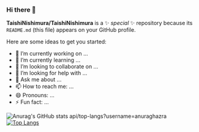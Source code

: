 ### Hi there 👋

**TaishiNishimura/TaishiNishimura** is a ✨ _special_ ✨ repository because its `README.md` (this file) appears on your GitHub profile.

Here are some ideas to get you started:

- 🔭 I’m currently working on ...
- 🌱 I’m currently learning ...
- 👯 I’m looking to collaborate on ...
- 🤔 I’m looking for help with ...
- 💬 Ask me about ...
- 📫 How to reach me: ...
- 😄 Pronouns: ...
- ⚡ Fun fact: ...

![Anurag's GitHub stats](https://github-readme-stats.vercel.app/api?username=TaishiNishimura&show_icons=true&theme=radical)
api/top-langs?username=anuraghazra
[![Top Langs](https://github-readme-stats.vercel.app/api/top-langs/?username=TaishiNishimura)](https://github.com/anuraghazra/github-readme-stats)


